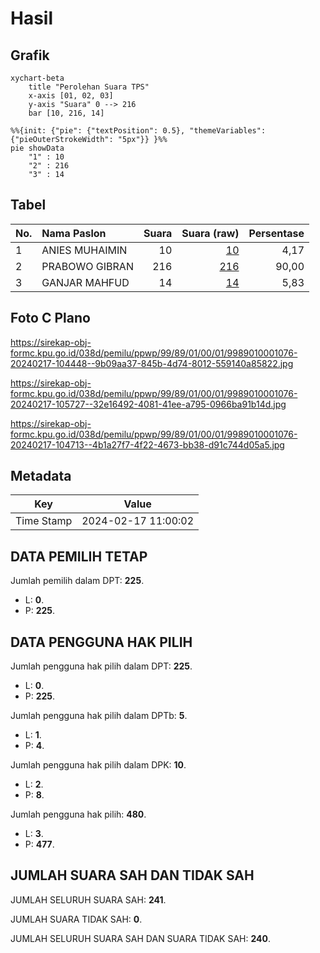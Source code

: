 # Hasil

## Grafik

```mermaid
xychart-beta
    title "Perolehan Suara TPS"
    x-axis [01, 02, 03]
    y-axis "Suara" 0 --> 216
    bar [10, 216, 14]
```

```mermaid
%%{init: {"pie": {"textPosition": 0.5}, "themeVariables": {"pieOuterStrokeWidth": "5px"}} }%%
pie showData
    "1" : 10
    "2" : 216
    "3" : 14
```

## Tabel

| No. | Nama Paslon    | Suara | Suara (raw) | Persentase |
|:--- |:-------------- | -----:| -----------:| ----------:|
| 1   | ANIES MUHAIMIN | 10    | [10][p-1]   | 4,17       |
| 2   | PRABOWO GIBRAN | 216   | [216][p-2]  | 90,00      |
| 3   | GANJAR MAHFUD  | 14    | [14][p-3]   | 5,83       |


[p-1]: https://github.com/gigit-pemilu/pemilu-2024-99-luar-negeri/blob/main/pilpres/hitung-suara/sub/99-luar-negeri/sub/89-penang-malaysia/sub/01-penang-malaysia/sub/0001-penang-malaysia/sub/076-ksk-061/sub/paslon-1.txt
[p-2]: https://github.com/gigit-pemilu/pemilu-2024-99-luar-negeri/blob/main/pilpres/hitung-suara/sub/99-luar-negeri/sub/89-penang-malaysia/sub/01-penang-malaysia/sub/0001-penang-malaysia/sub/076-ksk-061/sub/paslon-2.txt
[p-3]: https://github.com/gigit-pemilu/pemilu-2024-99-luar-negeri/blob/main/pilpres/hitung-suara/sub/99-luar-negeri/sub/89-penang-malaysia/sub/01-penang-malaysia/sub/0001-penang-malaysia/sub/076-ksk-061/sub/paslon-3.txt

## Foto C Plano

https://sirekap-obj-formc.kpu.go.id/038d/pemilu/ppwp/99/89/01/00/01/9989010001076-20240217-104448--9b09aa37-845b-4d74-8012-559140a85822.jpg

https://sirekap-obj-formc.kpu.go.id/038d/pemilu/ppwp/99/89/01/00/01/9989010001076-20240217-105727--32e16492-4081-41ee-a795-0966ba91b14d.jpg

https://sirekap-obj-formc.kpu.go.id/038d/pemilu/ppwp/99/89/01/00/01/9989010001076-20240217-104713--4b1a27f7-4f22-4673-bb38-d91c744d05a5.jpg


## Metadata

| Key        | Value               |
| ---------- | ------------------- |
| Time Stamp | 2024-02-17 11:00:02 |


## DATA PEMILIH TETAP

Jumlah pemilih dalam DPT: **225**.
 * L: **0**.
 * P: **225**.

## DATA PENGGUNA HAK PILIH

Jumlah pengguna hak pilih dalam DPT: **225**.
 * L: **0**.
 * P: **225**.

Jumlah pengguna hak pilih dalam DPTb: **5**.
 * L: **1**.
 * P: **4**.

Jumlah pengguna hak pilih dalam DPK: **10**.
 * L: **2**.
 * P: **8**.

Jumlah pengguna hak pilih: **480**.
 * L: **3**.
 * P: **477**.

## JUMLAH SUARA SAH DAN TIDAK SAH

JUMLAH SELURUH SUARA SAH: **241**.

JUMLAH SUARA TIDAK SAH: **0**.

JUMLAH SELURUH SUARA SAH DAN SUARA TIDAK SAH: **240**.


